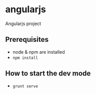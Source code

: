 angularjs
=========

Angularjs project

## Prerequisites
- node & npm are installed
- `npm install`

## How to start the dev mode
- `grunt serve`
